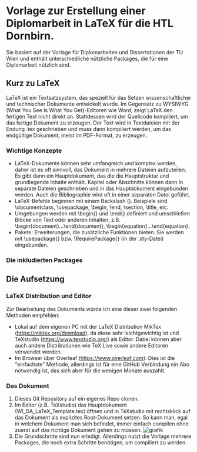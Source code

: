 # Vorlage zur Erstellung einer Diplomarbeit in LaTeX für die HTL Dornbirn.
Sie basiert auf der Vorlage für Diplomarbeiten und Dissertationen der TU Wien und enthält unterschiedliche nützliche Packages, die für eine Diplomarbeit nützlich sind.

## Kurz zu LaTeX
LaTeX ist ein Textsatzsystem, das speziell für das Setzen wissenschaftlicher und technischer Dokumente entwickelt wurde. Im Gegensatz zu WYSIWYG (What You See Is What You Get)-Editoren wie Word, zeigt LaTeX den fertigen Text nicht direkt an. Stattdessen wird der Quellcode kompiliert, um das fertige Dokument zu erzeugen. Der Text wird in Textdateien mit der Endung .tex geschrieben und muss dann kompiliert werden, um das endgültige Dokument, meist im PDF-Format, zu erzeugen.

### Wichtige Konzepte
- LaTeX-Dokumente können sehr umfangreich und komplex werden, daher ist es oft sinnvoll, das Dokument in mehrere Dateien aufzuteilen. Es gibt dann ein Hauptdokument, das die die Hauptstruktur und grundlegende Inhalte enthält. Kapitel oder Abschnitte können dann in separate Dateien geschrieben und in das Hauptdokument eingebunden werden. Auch die Bibliographie wird oft in einer separaten Datei geführt.
- LaTeX-Befehle beginnen mit einem Backslash (\). Beispiele sind \documentclass, \usepackage, \begin, \end, \section, \title, etc.
- Umgebungen werden mit \begin{} und \end{} definiert und umschließen Blöcke von Text oder anderen Inhalten, z.B. \begin{document}...\end{document}, \begin{equation}...\end{equation}.
- Pakete: Erweiterungen, die zusätzliche Funktionen bieten. Sie werden mit \usepackage{} bzw. \RequirePackage{} (in der .sty-Datei) eingebunden.

### Die inkludierten Packages


## Die Aufsetzung
### LaTeX Distribution und Editor
Zur Bearbeitung des Dokuments würde ich eine dieser zwei folgenden Methoden empfehlen:
- Lokal auf dem eigenen PC mit der LaTeX Distribution MikTex (https://miktex.org/download), da diese sehr leichtgewichtig ist und TeXstudio (https://www.texstudio.org/) als Editor. Dabei können aber auch andere Distributionen wie TeX Live sowie andere Editoren verwendet werden.
- Im Browser über Overleaf (https://www.overleaf.com): Dies ist die "einfachste" Methode, allerdings ist für eine GitHub Verbindung ein Abo notwendig ist, das sich aber für die wenigen Monate auszahlt.

### Das Dokument
1. Dieses Git Repository auf ein eigenes Repo clonen.
2. Im Editor (z.B. TeXstudio) das Hauptdokument (WI_DA_LaTeX_Template.tex) öffnen und in TeXstudio mit rechtsklick auf das Dokument als explizites Root-Dokument setzen. So kann man, egal in welchem Dokument man sich befindet, immer einfach compilen ohne zuerst auf das richtige Dokument gehen zu müssen.
![grafik](https://github.com/user-attachments/assets/058be2d6-2eba-43f5-b627-717aca496da4)
3. Die Grundschritte sind nun erledigt. Allerdings nutzt die Vorlage mehrere Packages, die noch extra Schritte benötigen, um compiliert zu werden:
